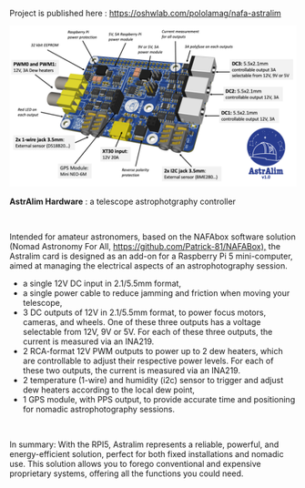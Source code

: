 Project is published here : <https://oshwlab.com/pololamag/nafa-astralim>

![AstralimHeadMU.png](./AstralimHeadMU.png)

**AstrAlim Hardware** : a telescope astrophotgraphy controller

 

Intended for amateur astronomers, based on the NAFAbox software solution (Nomad Astronomy For All, <https://github.com/Patrick-81/NAFABox),>  the Astralim card is designed as an add-on for a Raspberry Pi 5  mini-computer, aimed at managing the electrical aspects of an  astrophotography session. 

- a single 12V DC input in 2.1/5.5mm format,
- a single power cable to reduce jamming and friction when moving your telescope,
- 3 DC outputs of 12V in 2.1/5.5mm  format, to power focus motors, cameras, and wheels. One of these three  outputs has a voltage selectable from 12V, 9V or 5V. For each of these  three outputs, the current is measured via an INA219.
- 2 RCA-format 12V PWM outputs to power  up to 2 dew heaters, which are controllable to adjust their respective  power levels. For each of these two outputs, the current is measured via  an INA219.
- 2 temperature (1-wire) and humidity (i2c) sensor to trigger and adjust dew heaters according to the local dew point,
- 1 GPS module, with PPS output, to provide accurate time and positioning for nomadic astrophotography sessions.

 

In summary: With the RPI5, Astralim  represents a reliable, powerful, and energy-efficient solution, perfect  for both fixed installations and nomadic use. This solution allows you  to forego conventional and expensive proprietary systems, offering all  the functions you could need.
